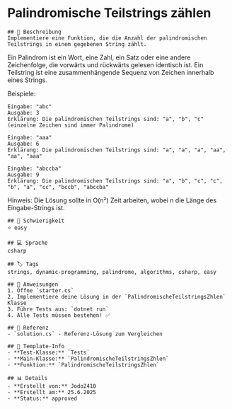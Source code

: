 # Palindromische Teilstrings zählen

    ## 📝 Beschreibung
    Implementiere eine Funktion, die die Anzahl der palindromischen Teilstrings in einem gegebenen String zählt.

Ein Palindrom ist ein Wort, eine Zahl, ein Satz oder eine andere Zeichenfolge, die vorwärts und rückwärts gelesen identisch ist. Ein Teilstring ist eine zusammenhängende Sequenz von Zeichen innerhalb eines Strings.

Beispiele:

```
Eingabe: "abc"
Ausgabe: 3
Erklärung: Die palindromischen Teilstrings sind: "a", "b", "c" (einzelne Zeichen sind immer Palindrome)

Eingabe: "aaa"
Ausgabe: 6
Erklärung: Die palindromischen Teilstrings sind: "a", "a", "a", "aa", "aa", "aaa"

Eingabe: "abccba"
Ausgabe: 9
Erklärung: Die palindromischen Teilstrings sind: "a", "b", "c", "c", "b", "a", "cc", "bccb", "abccba"
```

Hinweis: Die Lösung sollte in O(n²) Zeit arbeiten, wobei n die Länge des Eingabe-Strings ist.

    ## 🎯 Schwierigkeit
    ⭐ easy

    ## 💻 Sprache
    csharp

    ## 🏷️ Tags
    strings, dynamic-programming, palindrome, algorithms, csharp, easy

    ## 🚀 Anweisungen
    1. Öffne `starter.cs`
    2. Implementiere deine Lösung in der `PalindromischeTeilstringsZhlen` Klasse
    3. Führe Tests aus: `dotnet run`
    4. Alle Tests müssen bestehen! ✅

    ## 📖 Referenz
    - `solution.cs` - Referenz-Lösung zum Vergleichen

    ## 🔧 Template-Info
    - **Test-Klasse:** `Tests`
    - **Main-Klasse:** `PalindromischeTeilstringsZhlen`
    - **Funktion:** `PalindromischeTeilstringsZhlen`

    ## 📊 Details
    - **Erstellt von:** Jodo2410
    - **Erstellt am:** 25.6.2025
    - **Status:** approved

    
    